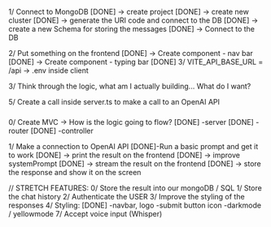 1/ Connect to MongoDB
[DONE] -> create project
[DONE] -> create new cluster
[DONE] -> generate the URI code and connect to the DB
[DONE] -> create a new Schema for storing the messages
[DONE] -> Connect to the DB

2/ Put something on the frontend
[DONE] -> Create component - nav bar
[DONE] -> Create component - typing bar
[DONE] 3/ VITE_API_BASE_URL = /api -> .env inside client

3/ Think through the logic, what am I actually building...
What do I want?

5/ Create a call inside server.ts to make a call to an OpenAI API

###

0/ Create MVC -> How is the logic going to flow?
[DONE] -server
[DONE] -router
[DONE] -controller

1/ Make a connection to OpenAI API
[DONE]-Run a basic prompt and get it to work
[DONE] -> print the result on the frontend
[DONE] -> improve systemPrompt
[DONE] -> stream the result on the frontend
[DONE] -> store the response and show it on the screen

// STRETCH FEATURES:
0/ Store the result into our mongoDB / SQL
1/ Store the chat history
2/ Authenticate the USER
3/ Improve the styling of the responses
4/ Styling:
[DONE] -navbar, logo
-submit button icon
-darkmode / yellowmode
7/ Accept voice input (Whisper)
